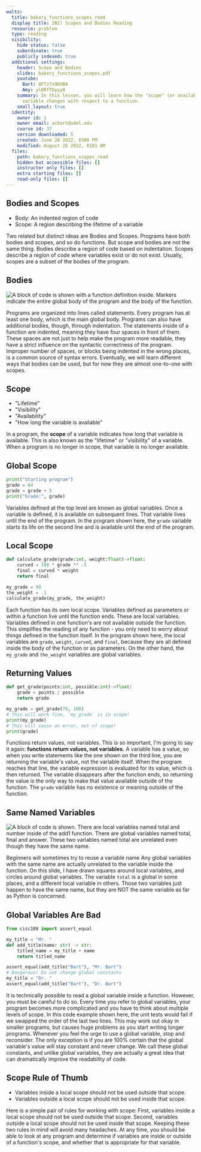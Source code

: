 ```yaml
---
waltz:
  title: bakery_functions_scopes_read
  display title: 2B1) Scopes and Bodies Reading
  resource: problem
  type: reading
  visibility:
    hide status: false
    subordinate: true
    publicly indexed: true
  additional settings:
    header: Scope and Bodies
    slides: bakery_functions_scopes.pdf
    youtube:
      Bart: QFTz7x9OVBA
      Amy: yl8RfTDyyy8
    summary: In this lesson, you will learn how the "scope" (or availability) of a
      variable changes with respect to a function.
    small_layout: true
  identity:
    owner id: 1
    owner email: acbart@udel.edu
    course id: 37
    version downloaded: 5
    created: June 28 2022, 0300 PM
    modified: August 26 2022, 0101 AM
  files:
    path: bakery_functions_scopes_read
    hidden but accessible files: []
    instructor only files: []
    extra starting files: []
    read-only files: []
---
```

## Bodies and Scopes

* Body: An indented region of code
* Scope: A region describing the lifetime of a variable

Two related but distinct ideas are Bodies and Scopes.
Programs have both bodies and scopes, and so do functions.
But scope and bodies are not the same thing.
Bodies describe a region of code based on indentation.
Scopes describe a region of code where variables exist or do not exist.
Usually, scopes are a subset of the bodies of the program.

## Bodies

![A block of code is shown with a function definition inside. Markers indicate the entire global body of the program and the body of the function.](functions_scopes_bodies.png)

Programs are organized into lines called statements.
Every program has at least one body, which is the main global body.
Programs can also have additional bodies, though, through indentation.
The statements inside of a function are indented, meaning they have four spaces in front of them.
These spaces are not just to help make the program more readable, they have a strict influence on the syntactic correctness of the program.
Improper number of spaces, or blocks being indented in the wrong places, is a common source of syntax errors.
Eventually, we will learn different ways that bodies can be used, but for now they are almost one-to-one with scopes.

## Scope

* "Lifetime"
* "Visibility"
* "Availability"
* "How long the variable is available"

In a program, the **scope** of a variable indicates how long that variable is available.
This is also known as the "lifetime" or "visibility" of a variable.
When a program is no longer in scope, that variable is no longer available.

## Global Scope

```python example-scope
print("Starting program")
grade = 64
grade = grade + 5
print("Grade:", grade)
```

Variables defined at the top level are known as global variables. 
Once a variable is defined, it is available on subsequent lines.
That variable lives until the end of the program.
In the program shown here, the `grade` variable starts its life on the second line and is available until the end of the program.

## Local Scope

```python calculate_grade
def calculate_grade(grade:int, weight:float)->float:
    curved = 100 * grade ** .5 
    final = curved * weight
    return final

my_grade = 90
the_weight = .1
calculate_grade(my_grade, the_weight)
```


Each function has its own local scope.
Variables defined as parameters or within a function live until the function ends.
These are local variables.
Variables defined in one function's are not available outside the function.
This simplifies the reading of any function - you only need to worry about
 things defined in the function itself.
In the program shown here, the local variables are `grade`, `weight`, `curved`, and `final`, because they are all defined inside the body of the function or as parameters.
On the other hand, the `my_grade` and `the_weight` variables are global variables.

## Returning Values

```python get_grade
def get_grade(points:int, possible:int)->float:
    grade = points / possible
    return grade

my_grade = get_grade(70, 100)
# This will work fine, `my_grade` is in scope!
print(my_grade)
# This will cause an error, out of scope!
print(grade)
```

Functions return values, not variables.
This is so important, I'm going to say it again:
**functions return values, not variables.**
A variable has a value, so when you write statements like the one 
shown on the third line, you are returning the variable's value, not the variable itself.
When the program reaches that line, the variable expression is evaluated for its value, which is then returned.
The variable disappears after the function ends, so returning the value 
is the only way to make that value available outside of the function.
The `grade` variable has no existence or meaning outside of the function.

## Same Named Variables

![A block of code is shown. There are local variables named `total` and `number` inside of the `add1` function. There are global variables named `total`, `final` and `answer`. These two variables named `total` are unrelated even though they have the same name.](functions_scopes_circles_squares.png)

Beginners will sometimes try to reuse a variable name 
Any global variables with the same name are actually unrelated to the 
variable inside the function.
On this slide, I have drawn squares around local variables, and circles
around global variables.
The variable `total` is a global in some places, and a different local variable in others.
Those two variables just happen to have the same name, but they are NOT the same variable as far as Python is concerned.

## Global Variables Are Bad

```python global-variables
from cisc108 import assert_equal

my_title = "Mr. "
def add_title(name: str) -> str:
    titled_name = my_title + name
    return titled_name

assert_equal(add_title("Bart"), "Mr. Bart")
# Dangerous! Do not change global constants
my_title = "Dr. "
assert_equal(add_title("Bart"), "Dr. Bart")
```

It is technically possible to read a global variable inside a function.
However, you must be careful to do so.
Every time you refer to global variables, your program becomes more complicated
 and you have to think about multiple levels of scope.
In this code example shown here, the unit tests would fail if we swapped
the order of the last two lines.
This may work out okay in smaller programs, but causes huge problems as you 
start writing longer programs.
Whenever you feel the urge to use a global variable, stop and reconsider.
The only exception is if you are 100% certain that the global variable's value
will stay constant and never change.
We call these global constants, and unlike global variables, they are actually a great idea that can dramatically improve the readability of code.

## Scope Rule of Thumb

* Variables inside a local scope should not be used outside that scope.
* Variables outside a local scope should not be used inside that scope.

Here is a simple pair of rules for working with scope:
First, variables inside a local scope should not be used outside that scope.
Second, variables outside a local scope should not be used inside that scope.
Keeping these two rules in mind will avoid many headaches.
At any time, you should be able to look at any program and determine if variables are inside or outside of a function's scope, and whether that is appropriate for that variable.